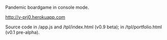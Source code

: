 Pandemic boardgame in console mode.

http://v-prj0.herokuapp.com

Source code in /app.js and /tpl/index.html (v0.9 beta); in /tpl/portfolio.html (v0.1 pre-alpha).
